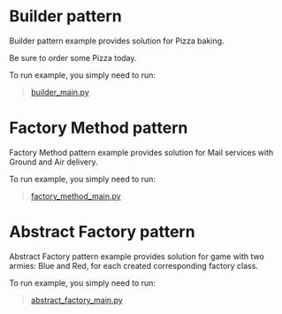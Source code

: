 # Builder pattern

Builder pattern example provides solution for Pizza baking. 

Be sure to order some Pizza today.

To run example, you simply need to run:

> [builder_main.py](builder/builder_main.py)

# Factory Method pattern

Factory Method pattern example provides solution for Mail services with Ground and Air delivery.

To run example, you simply need to run:

> [factory_method_main.py](factory_method/factory_method_main.py)

# Abstract Factory pattern

Abstract Factory pattern example provides solution for game with two armies: Blue and Red, for each created corresponding factory class.

To run example, you simply need to run:

> [abstract_factory_main.py](abstract_factory/abstract_factory_main.py)
